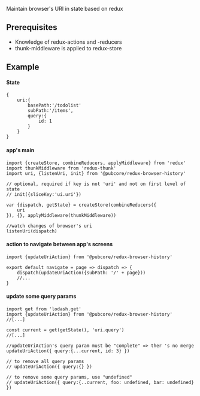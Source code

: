 Maintain browser's URI in state based on redux  

## Prerequisites
* Knowledge of redux-actions and -reducers
* thunk-middleware is applied to redux-store

## Example

#### State

	{
	 	uri:{
			basePath:'/todolist'
			subPath:'/items',
			query:{
				id: 1
			}
		}
	}

#### app's main

	import {createStore, combineReducers, applyMiddleware} from 'redux'
	import thunkMiddleware from 'redux-thunk'
	import uri, {listenUri, init} from '@pubcore/redux-browser-history'

	// optional, required if key is not 'uri' and not on first level of state
	// init({sliceKey:'ui.uri'})

	var {dispatch, getState} = createStore(combineReducers({
		uri
	}), {}, applyMiddleware(thunkMiddleware))

	//watch changes of browser's uri
	listenUri(dispatch)

#### action to navigate between app's screens

	import {updateUriAction} from '@pubcore/redux-browser-history'

	export default navigate = page => dispatch => {
		dispatch(updateUriAction({subPath: '/' + page}))
		//...
	}

#### update some query params
	import get from 'lodash.get'
	import {updateUriAction} from '@pubcore/redux-browser-history'
	//[...]

	const current = get(getState(), 'uri.query')
	//[...]

	//updateUriAction's query param must be "complete" => ther 's no merge
	updateUriAction({ query:{...current, id: 3} })

	// to remove all query params
	// updateUriAction({ query:{} })

	// to remove some query params, use "undefined"
	// updateUriAction({ query:{..current, foo: undefined, bar: undefined} })
